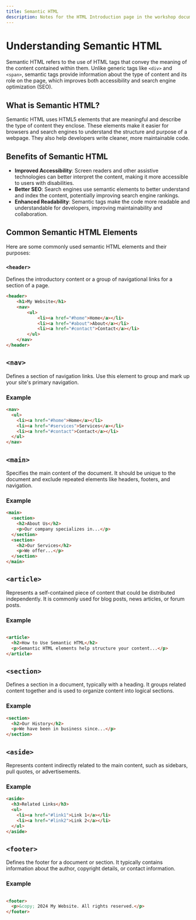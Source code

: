 ```yaml
---
title: Semantic HTML
description: Notes for the HTML Introduction page in the workshop documentation site.
---
```

# Understanding Semantic HTML

Semantic HTML refers to the use of HTML tags that convey the meaning of the content contained within them. Unlike generic tags like `<div>` and `<span>`, semantic tags provide information about the type of content and its role on the page, which improves both accessibility and search engine optimization (SEO).

## What is Semantic HTML?

Semantic HTML uses HTML5 elements that are meaningful and describe the type of content they enclose. These elements make it easier for browsers and search engines to understand the structure and purpose of a webpage. They also help developers write cleaner, more maintainable code.

## Benefits of Semantic HTML

- **Improved Accessibility**: Screen readers and other assistive technologies can better interpret the content, making it more accessible to users with disabilities.
- **Better SEO**: Search engines use semantic elements to better understand and index the content, potentially improving search engine rankings.
- **Enhanced Readability**: Semantic tags make the code more readable and understandable for developers, improving maintainability and collaboration.

## Common Semantic HTML Elements

Here are some commonly used semantic HTML elements and their purposes:

### `<header>`

Defines the introductory content or a group of navigational links for a section of a page.

```html
<header>
    <h1>My Website</h1>
    <nav>
        <ul>
            <li><a href="#home">Home</a></li>
            <li><a href="#about">About</a></li>
            <li><a href="#contact">Contact</a></li>
        </ul>
    </nav>
</header>
```

## `<nav>`

Defines a section of navigation links. Use this element to group and mark up your site's primary navigation.
### Example
```html
<nav>
  <ul>
    <li><a href="#home">Home</a></li>
    <li><a href="#services">Services</a></li>
    <li><a href="#contact">Contact</a></li>
  </ul>
</nav>
```
## `<main>`
Specifies the main content of the document. It should be unique to the document and exclude repeated elements like headers, footers, and navigation.

### Example
```html
<main>
  <section>
    <h2>About Us</h2>
    <p>Our company specializes in...</p>
  </section>
  <section>
    <h2>Our Services</h2>
    <p>We offer...</p>
  </section>
</main>
```
## `<article>`
Represents a self-contained piece of content that could be distributed independently. It is commonly used for blog posts, news articles, or forum posts.

### Example
```html

<article>
  <h2>How to Use Semantic HTML</h2>
  <p>Semantic HTML elements help structure your content...</p>
</article>
```

## `<section>`
Defines a section in a document, typically with a heading. It groups related content together and is used to organize content into logical sections.

### Example
```html
<section>
  <h2>Our History</h2>
  <p>We have been in business since...</p>
</section>
```

## `<aside>`
Represents content indirectly related to the main content, such as sidebars, pull quotes, or advertisements.

### Example
```html
<aside>
  <h3>Related Links</h3>
  <ul>
    <li><a href="#link1">Link 1</a></li>
    <li><a href="#link2">Link 2</a></li>
  </ul>
</aside>
```

## `<footer>`
Defines the footer for a document or section. It typically contains information about the author, copyright details, or contact information.

### Example
```html

<footer>
  <p>&copy; 2024 My Website. All rights reserved.</p>
</footer>
```
